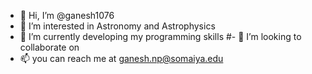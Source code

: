 - 👋 Hi, I’m @ganesh1076
- 👀 I’m interested in Astronomy and Astrophysics 
- 🌱 I’m currently developing my programming skills
#- 💞️ I’m looking to collaborate on 
- 📫 you can reach me at ganesh.np@somaiya.edu 

<!---
ganesh1076/ganesh1076 is a ✨ special ✨ repository because its `README.md` (this file) appears on your GitHub profile.
You can click the Preview link to take a look at your changes.
--->
